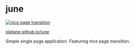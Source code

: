 # june

[![nice page transition](https://platane.github.io/june/transition.gif)](https://platane.github.io/june)

[platane.github.io/june](https://platane.github.io/june)

Simple single page application. Featuring nice page transition.
